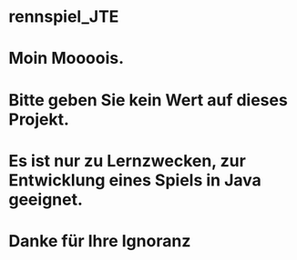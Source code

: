 # rennspiel_JTE
#
#
# Moin Moooois.
#
# Bitte geben Sie kein Wert auf dieses Projekt.
# Es ist nur zu Lernzwecken, zur Entwicklung eines Spiels in Java geeignet.
#
# Danke für Ihre Ignoranz
